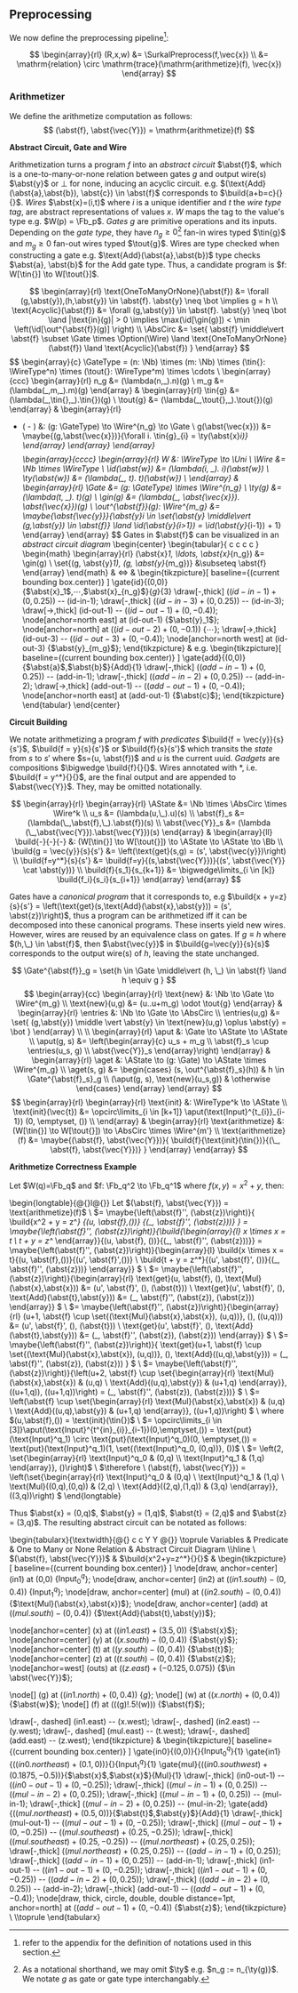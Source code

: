 ## Preprocessing

We now define the preprocessing pipeline[^notation]:

$$
\begin{array}{rl}
(R,x,w) 
&= \SurkalPreprocess(f,\vec{x}) \\ 
&= \mathrm{relation} \circ \mathrm{trace}(\mathrm{arithmetize}(f), \vec{x})
\end{array}
$$

[^notation]: refer to the appendix for the definition of notations used in this section.


### Arithmetizer

We define the arithmetize computation as follows:
$$
(\abst{f}, \abst{\vec{Y}}) = \mathrm{arithmetize}(f)
$$

**Abstract Circuit, Gate and Wire**

Arithmetization turns a program $f$ into an *abstract circuit* $\abst{f}$, which is a one-to-many-or-none relation between gates $g$ and output wire(s) $\abst{y}$ or $\bot$ for none, inducing an acyclic circuit. e.g. $(\text{Add}(\abst{a},\abst{b}), \abst{c}) \in \abst{f}$ corresponds to $\build{a+b=c}{}{}$. *Wires* $\abst{x}=(i,t)$ where $i$ is a unique identifier and $t$ the *wire type tag*, are abstract representations of values $x$. $W$ maps the tag to the value's type e.g. $W(p) = \Fb_p$. *Gates* $g$ are primitive operations and its inputs. Depending on the *gate type*, they have $n_g \geq 0$[^short-hand-gate] fan-in wires typed $\tin{g}$ and $m_g \geq 0$ fan-out wires typed $\tout{g}$. Wires are type checked when constructing a gate e.g. $\text{Add}(\abst{a},\abst{b})$ type checks $\abst{a}, \abst{b}$ for the $\text{Add}$ gate type. Thus, a candidate program is $f: W[\tin{}] \to W[\tout{}]$.

[^short-hand-gate]: As a notational shorthand, we may omit $\ty$ e.g. $n_g := n_{\ty(g)}$. We notate $g$ as gate or gate type interchangably.

$$
\begin{array}{rl}
\text{OneToManyOrNone}(\abst{f}) &= \forall (g,\abst{y}),(h,\abst{y}) \in \abst{f}. \abst{y} \neq \bot \implies g = h \\
\text{Acyclic}(\abst{f}) &= \forall (g,\abst{y}) \in \abst{f}. \abst{y} \neq \bot \land |\text{in}(g)| > 0 \implies \max(\id[\gin(g)]) < \min \left(\id[\out^{\abst{f}}(g)] \right) \\
\AbsCirc &= \set{
  \abst{f} \middle\vert
  \abst{f} \subset \Gate \times \Option(\Wire) \land
  \text{OneToManyOrNone}(\abst{f}) \land
  \text{Acyclic}(\abst{f})
}
\end{array}
$$
$$
\begin{array}{c}
\GateType
= (n: \Nb) \times (m: \Nb) \times (\tin{}: \WireType^n) \times (\tout{}: \WireType^m) \times \cdots \\
\begin{array}{ccc}
\begin{array}{rl}
n_g &= (\lambda(n,\_).n)(g) \\ 
m_g &= (\lambda(\_,m,\_).m)(g) 
\end{array} &
\begin{array}{rl}
\tin{g} &= (\lambda(\_,\tin{},\_).\tin{})(g) \\
\tout{g} &= (\lambda(\_,\tout{},\_).\tout{})(g)
\end{array} &
\begin{array}{rl}
- ( - ) &: (g: \GateType) \to \Wire^{n_g} \to \Gate \\
g(\abst{\vec{x}}) &= \maybe{(g,\abst{\vec{x}})}{\forall i. \tin{g}_{i} = \ty(\abst{x}_i)}
\end{array}
\end{array}
\end{array}
$$
$$
\begin{array}{cccc}
\begin{array}{rl}
W &: \WireType \to \Uni \\
\Wire &= \Nb \times \WireType \\
\id(\abst{w}) &= (\lambda(i, \_). i)(\abst{w}) \\
\ty(\abst{w}) &= (\lambda(\_, t). t)(\abst{w}) \\
\end{array} &
\begin{array}{rl}
\Gate &= (g: \GateType) \times \Wire^{n_g} \\
\ty(g) &= (\lambda(t, \_). t)(g) \\
\gin(g) &= (\lambda(\_, \abst{\vec{x}}). \abst{\vec{x}})(g) \\
\out^{\abst{f}}(g): \Wire^{m_g} &= \maybe{\abst{\vec{y}}}{\abst{y}_i \in \set{\abst{y} \middle\vert (g,\abst{y}) \in \abst{f}} \land \id(\abst{y}_{i>1}) = \id(\abst{y}_{i-1}) + 1}
\end{array}
\end{array}
$$
Gates in $\abst{f}$ can be visualized in an *abstract circuit diagram*
\begin{center}
\begin{tabular}{ c c c c }
\begin{math}
\begin{array}{rl}
(\abst{x}_1, \ldots, \abst{x}_{n_g}) &= \gin(g) \\
\set{(g, \abst{y}_1), (g, \abst{y}_{m_g})} &\subseteq \abst{f}
\end{array}
\end{math}
&
$\Longleftrightarrow$
&
\begin{tikzpicture}[
  baseline={(current bounding box.center)}
]
\gate{id}{(0,0)}{$\abst{x}_1$,$\cdots$,$\abst{x}_{n_g}$}{$g$}{3}
\draw[-,thick] ($(id-in-1)+(0,0.25)$) -- (id-in-1);
\draw[-,thick] ($(id-in-3)+(0,0.25)$) -- (id-in-3);
\draw[->,thick] (id-out-1) -- ($(id-out-1)+(0,-0.4)$);
\node[anchor=north east] at (id-out-1) {$\abst{y}_1$};
\node[anchor=north] at ($(id-out-2)+(0,-0.1)$) {$\cdots$};
\draw[->,thick] (id-out-3) -- ($(id-out-3)+(0,-0.4)$);
\node[anchor=north west] at (id-out-3) {$\abst{y}_{m_g}$};
\end{tikzpicture}
&
e.g.
\begin{tikzpicture}[
  baseline={(current bounding box.center)}
]
\gate{add}{(0,0)}{$\abst{a}$,$\abst{b}$}{$\text{Add}$}{1}
\draw[-,thick] ($(add-in-1)+(0,0.25)$) -- (add-in-1);
\draw[-,thick] ($(add-in-2)+(0,0.25)$) -- (add-in-2);
\draw[->,thick] (add-out-1) -- ($(add-out-1)+(0,-0.4)$);
\node[anchor=north east] at (add-out-1) {$\abst{c}$};
\end{tikzpicture}
\end{tabular}
\end{center}

**Circuit Building**

We notate arithmetizing a program $f$ with *predicates* $\build{f = \vec{y}}{s}{s'}$, $\build{f = y}{s}{s'}$ or $\build{f}{s}{s'}$ which transits the *state* from $s$ to $s'$ where $s=(u, \abst{f})$ and $u$ is the current uuid. *Gadgets* are compositions $\bigwedge \build{f}{}{}$. Wires annotated with $*$, i.e. $\build{f = y^*}{}{}$, are the final output and are appended to $\abst{\vec{Y}}$. They, may be omitted notationally.

$$
\begin{array}{rl}
\begin{array}{rl}
\AState &= \Nb \times \AbsCirc \times \Wire^k \\
u_s &= (\lambda(u,\_).u)(s) \\
\abst{f}_s &= (\lambda(\_,\abst{f},\_).\abst{f})(s) \\
\abst{\vec{Y}}_s &= (\lambda (\_,\abst{\vec{Y}}).\abst{\vec{Y}})(s)
\end{array}
&
\begin{array}{ll}
\build{-}{-}{-} &: (W[\tin{}] \to W[\tout{}]) \to \AState \to \AState \to \Bb \\
\build{g = \vec{y}}{s}{s'}
&= \left(\text{get}(s,g) = (s', \abst{\vec{y}})\right) \\
\build{f=y^*}{s}{s'}
&= \build{f=y}{(s,\abst{\vec{Y}})}{(s', \abst{\vec{Y}} \cat \abst{y})} \\
\build{f}{s_1}{s_{k+1}}
&= \bigwedge\limits_{i \in [k]} \build{f_i}{s_i}{s_{i+1}}
\end{array}
\end{array}
$$

Gates have a *canonical program* that it corresponds to, e.g $\build{x + y=z}{s}{s'} = \left(\text{get}(s,\text{Add}(\abst{x},\abst{y})) = (s', \abst{z})\right)$, thus a program can be arithmetized iff it can be decomposed into these canonical programs. These inserts yield new wires. However, wires are reused by an equivalence class on gates. If $g \equiv h$ where $(h,\_) \in \abst{f}$, then $\abst{\vec{y}}$ in $\build{g=\vec{y}}{s}{s}$ corresponds to the output wire(s) of $h$, leaving the state unchanged.

$$
\Gate^{\abst{f}}_g = \set{h \in \Gate \middle\vert
  (h, \_) \in \abst{f} \land h \equiv g
}
$$
$$
\begin{array}{cc}
\begin{array}{rl}
\text{new} &: \Nb \to \Gate \to \Wire^{m_g} \\
\text{new}(u,g) &= (u..u+m_g) \odot \tout{g}
\end{array} &
\begin{array}{rl}
\entries  &: \Nb \to \Gate \to \AbsCirc \\
\entries(u,g) &= \set{
  (g,\abst{y}) \middle \vert
  \abst{y} \in \text{new}(u,g) \oplus \abst{y} = \bot
}
\end{array} \\ \\
\begin{array}{rl}
\aput &: \Gate \to \AState \to \AState \\
\aput(g, s) &= \left(\begin{array}{c}
  u_s + m_g \\
  \abst{f}_s \cup \entries(u_s, g) \\
  \abst{\vec{Y}}_s
\end{array}\right)
\end{array} &
\begin{array}{rl}
\aget &: \AState \to (g: \Gate) \to \AState \times \Wire^{m_g} \\
\aget(s, g)
&= \begin{cases}
  (s, \out^{\abst{f}_s}(h)) & h \in \Gate^{\abst{f}_s}_g \\
  (\aput(g, s), \text{new}(u_s,g)) & \otherwise
\end{cases}
\end{array}
\end{array}
$$
$$
\begin{array}{rl}
\begin{array}{rl}
\text{init} &: \WireType^k \to \AState \\
\text{init}(\vec{t}) &= \opcirc\limits_{i \in [k+1]} \aput(\text{Input}^{t_{i}}_{i-1}) (0, \emptyset, ()) \\
\end{array} &
\begin{array}{rl}
\text{arithmetize} &: (W[\tin{}] \to W[\tout{}]) \to \AbsCirc \times \Wire^{m'} \\
\text{arithmetize}(f) &= \maybe{(\abst{f}, \abst{\vec{Y}})}{
  \build{f}{\text{init}(\tin{})}{(\_, \abst{f}, \abst{\vec{Y}})}
}
\end{array}
\end{array}
$$

**Arithmetize Correctness Example**

Let $W(q)=\Fb_q$ and $f: \Fb_q^2 \to \Fb_q^1$ where $f(x,y) = x^2 + y$, then:

\begin{longtable}{@{}l@{}}
Let $(\abst{f}, \abst{\vec{Y}}) = \text{arithmetize}(f)$
\\
$= \maybe{\left(\abst{f}'', (\abst{z})\right)}{
  \build{x^2 + y = z^*}
    {(u, \abst{f},())}
    {(\_, \abst{f}'', (\abst{z}))}
}
= \maybe{\left(\abst{f}'', (\abst{z})\right)}{\build{\begin{array}{l}
  x \times x = t \\
  t + y = z^*
\end{array}}{(u, \abst{f}, ())}{(\_, \abst{f}'', (\abst{z}))}}
= \maybe{\left(\abst{f}'', (\abst{z})\right)}{\begin{array}{l}
  \build{x \times x = t}{(u, \abst{f},())}{(u', \abst{f}',())} \\
  \build{t + y = z^*}{(u', \abst{f}', ())}{(\_, \abst{f}'', (\abst{z}))}
\end{array}}
$ \\
$= \maybe{\left(\abst{f}'', (\abst{z})\right)}{\begin{array}{rl}
  \text{get}(u, \abst{f}, (), \text{Mul}(\abst{x},\abst{x})) &= (u', \abst{f}', (), (\abst{t})) \\
  \text{get}(u', \abst{f}', (), \text{Add}(\abst{t},\abst{y})) &= (\_, \abst{f}'', (\abst{z}), (\abst{z}))
\end{array}}
$ \\
$= \maybe{\left(\abst{f}'', (\abst{z})\right)}{\begin{array}{rl}
  (u+1, \abst{f} \cup \set{(\text{Mul}(\abst{x},\abst{x}), (u,q))}, (), ((u,q))) &= (u', \abst{f}', (), (\abst{t})) \\
  \text{get}(u', \abst{f}', (), \text{Add}(\abst{t},\abst{y})) &= (\_, \abst{f}'', (\abst{z}), (\abst{z}))
\end{array}}
$ \\
$= \maybe{\left(\abst{f}'', (\abst{z})\right)}{
  \text{get}(u+1, \abst{f} \cup \set{(\text{Mul}(\abst{x},\abst{x}), (u,q))}, (), \text{Add}((u,q),\abst{y})) = (\_, \abst{f}'', (\abst{z}), (\abst{z}))
}
$ \\
$= \maybe{\left(\abst{f}'', (\abst{z})\right)}{\left(u+2, \abst{f} \cup \set{\begin{array}{rl}
    \text{Mul}(\abst{x},\abst{x}) & (u,q) \\
    \text{Add}((u,q),\abst{y}) & (u+1,q)
  \end{array}}, ((u+1,q)), ((u+1,q))\right) = (\_, \abst{f}'', (\abst{z}), (\abst{z}))}
$ \\
$= \left(\abst{f} \cup \set{\begin{array}{rl}
    \text{Mul}(\abst{x},\abst{x}) & (u,q) \\
    \text{Add}((u,q),\abst{y}) & (u+1,q)
  \end{array}}, ((u+1,q))\right)
$ \\
where $(u,\abst{f},()) = \text{init}(\tin{})$
\\ 
$= \opcirc\limits_{i \in [3]}\aput(\text{Input}^{t^{in}_{i}}_{i-1})(0,\emptyset,())
= \text{put}(\text{Input}^q_1) \circ \text{put}(\text{Input}^q_0)(0, \emptyset,())
= \text{put}(\text{Input}^q_1)(1, \set{(\text{Input}^q_0, (0,q))}, ())$
\\
$= \left(2, \set{\begin{array}{rl}
  \text{Input}^q_0 & (0,q) \\
  \text{Input}^q_1 & (1,q)
\end{array}}, ()\right)$
\\
$\therefore \ (\abst{f}, \abst{\vec{Y}}) = \left(\set{\begin{array}{rl}
  \text{Input}^q_0 & (0,q) \\
  \text{Input}^q_1 & (1,q) \\
  \text{Mul}((0,q),(0,q)) & (2,q) \\
  \text{Add}((2,q),(1,q)) & (3,q)
\end{array}}, ((3,q))\right)
$
\end{longtable}

Thus $\abst{x} = (0,q)$, $\abst{y} = (1,q)$, $\abst{t} = (2,q)$ and $\abst{z} = (3,q)$. The resulting abstract circuit can be notated as follows:

\begin{tabularx}{\textwidth}{@{} c c Y Y @{}}
\toprule
Variables & Predicate & One to Many or None Relation & Abstract Circuit Diagram
\\\hline \\
$(\abst{f}, \abst{\vec{Y}})$ &
$\build{x^2+y=z^*}{}{}$ & 
\begin{tikzpicture}[
  baseline={(current bounding box.center)}
]
\node[draw, anchor=center] (in1) at (0,0) {$\text{Input}^q_0$};
\node[draw, anchor=center] (in2) at ($(in1.south)-(0,0.4)$) {$\text{Input}^q_1$};
\node[draw, anchor=center] (mul) at ($(in2.south)-(0,0.4)$) {$\text{Mul}(\abst{x},\abst{x})$};
\node[draw, anchor=center] (add) at ($(mul.south)-(0,0.4)$) {$\text{Add}(\abst{t},\abst{y})$};

\node[anchor=center] (x) at ($(in1.east)+(3.5,0)$) {$\abst{x}$};
\node[anchor=center] (y) at ($(x.south)-(0,0.4)$) {$\abst{y}$};
\node[anchor=center] (t) at ($(y.south)-(0,0.4)$) {$\abst{t}$};
\node[anchor=center] (z) at ($(t.south)-(0,0.4)$) {$\abst{z}$};
\node[anchor=west] (outs) at ($(z.east)+(-0.125,0.075)$) {$\in \abst{\vec{Y}}$};

\node[] (g) at ($(in1.north)+(0,0.4)$) {$g$};
\node[] (w) at ($(x.north)+(0,0.4)$) {$\abst{w}$};
\node[] (f) at ($($(g)!.5!(w)$)$) {$\abst{f}$};

\draw[-, dashed] (in1.east) -- (x.west);
\draw[-, dashed] (in2.east) -- (y.west);
\draw[-, dashed] (mul.east) -- (t.west);
\draw[-, dashed] (add.east) -- (z.west);
\end{tikzpicture}
&
\begin{tikzpicture}[
  baseline={(current bounding box.center)}
]
\gate{in0}{(0,0)}{}{$\text{Input}^q_0$}{1}
\gate{in1}{($(in0.north east)+(0.1,0)$)}{}{$\text{Input}^q_1$}{1}
\gate{mul}{($(in0.south west)+(0.1875,-0.5)$)}{$\abst{x}$,$\abst{x}$}{$\text{Mul}$}{1}
\draw[-,thick] (in0-out-1) -- ($(in0-out-1)+(0,-0.25)$);
\draw[-,thick] ($(mul-in-1)+(0,0.25)$) -- ($(mul-in-2)+(0,0.25)$);
\draw[-,thick] ($(mul-in-1)+(0,0.25)$) -- (mul-in-1);
\draw[-,thick] ($(mul-in-2)+(0,0.25)$) -- (mul-in-2);
\gate{add}{($(mul.north east)+(0.5,0)$)}{$\abst{t}$,$\abst{y}$}{$\text{Add}$}{1}
\draw[-,thick] (mul-out-1) -- ($(mul-out-1)+(0,-0.25)$);
\draw[-,thick] ($(mul-out-1)+(0,-0.25)$) -- ($(mul.south east)+(0.25,-0.25)$);
\draw[-,thick] ($(mul.south east)+(0.25,-0.25)$) -- ($(mul.north east)+(0.25,0.25)$);
\draw[-,thick] ($(mul.north east)+(0.25,0.25)$) -- ($(add-in-1)+(0,0.25)$);
\draw[-,thick] ($(add-in-1)+(0,0.25)$) -- (add-in-1);
\draw[-,thick] (in1-out-1) -- ($(in1-out-1)+(0,-0.25)$);
\draw[-,thick] ($(in1-out-1)+(0,-0.25)$) -- ($(add-in-2)+(0,0.25)$);
\draw[-,thick] ($(add-in-2)+(0,0.25)$) -- (add-in-2);
\draw[-,thick] (add-out-1) -- ($(add-out-1)+(0,-0.4)$);
\node[draw, thick, circle, double, double distance=1pt, anchor=north] at ($(add-out-1)+(0,-0.4)$) {$\abst{z}$};
\end{tikzpicture}
\\
\\\toprule
\end{tabularx}